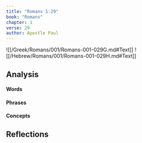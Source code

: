 ```yaml
---
title: "Romans 1:29"
book: "Romans"
chapter: 1
verse: 29
author: Apostle Paul
---
```

![[/Greek/Romans/001/Romans-001-029G.md#Text]]
![[/Hebrew/Romans/001/Romans-001-029H.md#Text]]

## Analysis

#### Words

#### Phrases

#### Concepts

## Reflections
